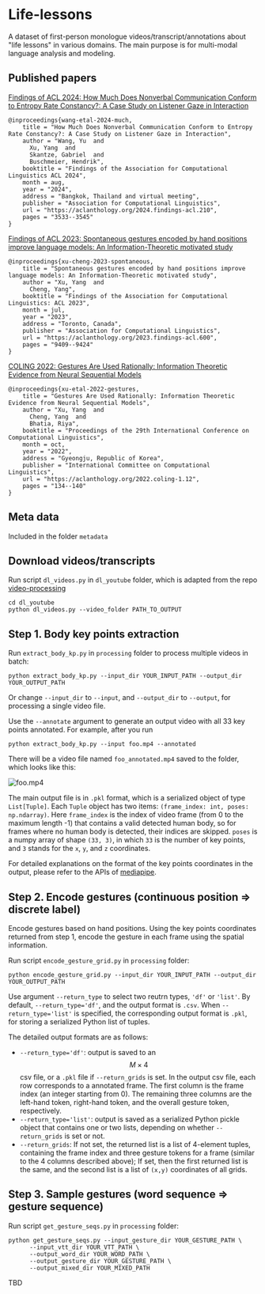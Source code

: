 # Life-lessons
A dataset of first-person monologue videos/transcript/annotations about "life lessons" in various domains. The main purpose is for multi-modal language analysis and modeling.

## Published papers
[Findings of ACL 2024: How Much Does Nonverbal Communication Conform to Entropy Rate Constancy?: A Case Study on Listener Gaze in Interaction](https://aclanthology.org/2024.findings-acl.210/)
```
@inproceedings{wang-etal-2024-much,
    title = "How Much Does Nonverbal Communication Conform to Entropy Rate Constancy?: A Case Study on Listener Gaze in Interaction",
    author = "Wang, Yu  and
      Xu, Yang  and
      Skantze, Gabriel  and
      Buschmeier, Hendrik",
    booktitle = "Findings of the Association for Computational Linguistics ACL 2024",
    month = aug,
    year = "2024",
    address = "Bangkok, Thailand and virtual meeting",
    publisher = "Association for Computational Linguistics",
    url = "https://aclanthology.org/2024.findings-acl.210",
    pages = "3533--3545"
}
```

[Findings of ACL 2023: Spontaneous gestures encoded by hand positions improve language models: An Information-Theoretic motivated study](https://aclanthology.org/2023.findings-acl.600/)
```
@inproceedings{xu-cheng-2023-spontaneous,
    title = "Spontaneous gestures encoded by hand positions improve language models: An Information-Theoretic motivated study",
    author = "Xu, Yang  and
      Cheng, Yang",
    booktitle = "Findings of the Association for Computational Linguistics: ACL 2023",
    month = jul,
    year = "2023",
    address = "Toronto, Canada",
    publisher = "Association for Computational Linguistics",
    url = "https://aclanthology.org/2023.findings-acl.600",
    pages = "9409--9424"
}
```

[COLING 2022: Gestures Are Used Rationally: Information Theoretic Evidence from Neural Sequential Models](https://aclanthology.org/2022.coling-1.12/)
```
@inproceedings{xu-etal-2022-gestures,
    title = "Gestures Are Used Rationally: Information Theoretic Evidence from Neural Sequential Models",
    author = "Xu, Yang  and
      Cheng, Yang  and
      Bhatia, Riya",
    booktitle = "Proceedings of the 29th International Conference on Computational Linguistics",
    month = oct,
    year = "2022",
    address = "Gyeongju, Republic of Korea",
    publisher = "International Committee on Computational Linguistics",
    url = "https://aclanthology.org/2022.coling-1.12",
    pages = "134--140"
}
```


## Meta data
Included in the folder `metadata`

## Download videos/transcripts
Run script `dl_videos.py` in `dl_youtube` folder, which is adapted from the repo [video-processing](https://github.com/AliaksandrSiarohin/video-preprocessing)
```
cd dl_youtube
python dl_videos.py --video_folder PATH_TO_OUTPUT
```

## Step 1. Body key points extraction
Run `extract_body_kp.py` in `processing` folder to process multiple videos in batch:
```
python extract_body_kp.py --input_dir YOUR_INPUT_PATH --output_dir YOUR_OUTPUT_PATH
```
Or change `--input_dir` to `--input`, and `--output_dir` to `--output`, for processing a single video file.

Use the `--annotate` argument to generate an output video with all 33 key points annotated. 
For example, after you run
```
python extract_body_kp.py --input foo.mp4 --annotated
```
There will be a video file named `foo_annotated.mp4` saved to the folder, which looks like this:

![foo.mp4](images/test_annotated_large.gif)

The main output file is in `.pkl` format, which is a serialized object of type `List[Tuple]`. Each `Tuple` object has two items: `(frame_index: int, poses: np.ndarray)`. Here `frame_index` is the index of video frame (from 0 to the maximum length -1) that contains a valid detected human body, so for frames where no human body is detected, their indices are skipped. `poses` is a numpy array of shape `(33, 3)`, in which `33` is the number of key points, and `3` stands for the `x`, `y`, and `z` coordinates. 

For detailed explanations on the format of the key points coordinates in the output, please refer to the APIs of [mediapipe](https://google.github.io/mediapipe/solutions/pose.html).


## Step 2. Encode gestures (continuous position => discrete label)
Encode gestures based on hand positions.
Using the key points coordinates returned from step 1, encode the gesture in each frame using the spatial information. 

Run script `encode_gesture_grid.py` in `processing` folder:
```
python encode_gesture_grid.py --input_dir YOUR_INPUT_PATH --output_dir YOUR_OUTPUT_PATH
```
Use argument `--return_type` to select two reutrn types, `'df'` or `'list'`. By default, `--return_type='df'`, and the output format is `.csv`. When `--return_type='list'` is specified, the corresponding output format is `.pkl`, for storing a serialized Python list of tuples. 

The detailed output formats are as follows:
- `--return_type='df'`: output is saved to an $$M\times 4$$ csv file, or a `.pkl` file if `--return_grids` is set. In the output csv file, each row corresponds to a annotated frame. The first column is the frame index (an integer starting from 0). The remaining three columns are the left-hand token, right-hand token, and the overall gesture token, respectively. 
- `--return_type='list'`: output is saved as a serialized Python pickle object that contains one or two lists, depending on whether `--return_grids` is set or not.
- `--return_grids`: If not set, the returned list is a list of 4-element tuples, containing the frame index and three gesture tokens for a frame (similar to the 4 columns described above); If set, then the first returned list is the same, and the second list is a list of `(x,y)` coordinates of all grids. 

## Step 3. Sample gestures (word sequence => gesture sequence)
Run script `get_gesture_seqs.py` in `processing` folder:
```
python get_gesture_seqs.py --input_gesture_dir YOUR_GESTURE_PATH \
      --input_vtt_dir YOUR_VTT_PATH \
      --output_word_dir YOUR_WORD_PATH \
      --output_gesture_dir YOUR_GESTURE_PATH \
      --output_mixed_dir YOUR_MIXED_PATH
```
TBD